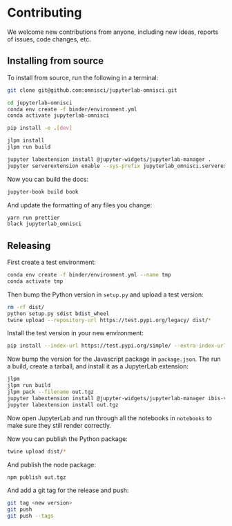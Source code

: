 # Contributing

We welcome new contributions from anyone, including new ideas, reports of issues, code changes, etc.

## Installing from source

To install from source, run the following in a terminal:

```bash
git clone git@github.com:omnisci/jupyterlab-omnisci.git

cd jupyterlab-omnisci
conda env create -f binder/environment.yml
conda activate jupyterlab-omnisci

pip install -e .[dev]

jlpm install
jlpm run build

jupyter labextension install @jupyter-widgets/jupyterlab-manager .
jupyter serverextension enable --sys-prefix jupyterlab_omnisci.serverextension
```

Now you can build the docs:

```bash
jupyter-book build book
```

And update the formatting of any files you change:

```bash
yarn run prettier
black jupyterlab_omnisci
```

## Releasing

First create a test environment:

```bash
conda env create -f binder/environment.yml --name tmp
conda activate tmp
```

Then bump the Python version in `setup.py` and upload a test version:

```bash
rm -rf dist/
python setup.py sdist bdist_wheel
twine upload --repository-url https://test.pypi.org/legacy/ dist/*
```

Install the test version in your new environment:

```bash
pip install --index-url https://test.pypi.org/simple/ --extra-index-url https://pypi.org/simple jupyterlab_omnisci
```

Now bump the version for the Javascript package in `package.json`. The run a build,
create a tarball, and install it as a JupyterLab extension:

```bash
jlpm
jlpm run build
jlpm pack --filename out.tgz
jupyter labextension install @jupyter-widgets/jupyterlab-manager ibis-vega-transform --no-build
jupyter labextension install out.tgz
```

Now open JupyterLab and run through all the notebooks in `notebooks` to make sure
they still render correctly.

Now you can publish the Python package:

```bash
twine upload dist/*
```

And publish the node package:

```bash
npm publish out.tgz
```

And add a git tag for the release and push:

```bash
git tag <new version>
git push
git push --tags
```
